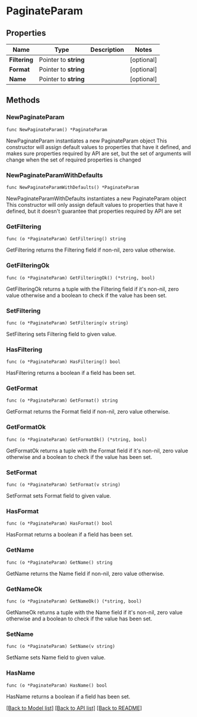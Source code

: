 # PaginateParam

## Properties

Name | Type | Description | Notes
------------ | ------------- | ------------- | -------------
**Filtering** | Pointer to **string** |  | [optional] 
**Format** | Pointer to **string** |  | [optional] 
**Name** | Pointer to **string** |  | [optional] 

## Methods

### NewPaginateParam

`func NewPaginateParam() *PaginateParam`

NewPaginateParam instantiates a new PaginateParam object
This constructor will assign default values to properties that have it defined,
and makes sure properties required by API are set, but the set of arguments
will change when the set of required properties is changed

### NewPaginateParamWithDefaults

`func NewPaginateParamWithDefaults() *PaginateParam`

NewPaginateParamWithDefaults instantiates a new PaginateParam object
This constructor will only assign default values to properties that have it defined,
but it doesn't guarantee that properties required by API are set

### GetFiltering

`func (o *PaginateParam) GetFiltering() string`

GetFiltering returns the Filtering field if non-nil, zero value otherwise.

### GetFilteringOk

`func (o *PaginateParam) GetFilteringOk() (*string, bool)`

GetFilteringOk returns a tuple with the Filtering field if it's non-nil, zero value otherwise
and a boolean to check if the value has been set.

### SetFiltering

`func (o *PaginateParam) SetFiltering(v string)`

SetFiltering sets Filtering field to given value.

### HasFiltering

`func (o *PaginateParam) HasFiltering() bool`

HasFiltering returns a boolean if a field has been set.

### GetFormat

`func (o *PaginateParam) GetFormat() string`

GetFormat returns the Format field if non-nil, zero value otherwise.

### GetFormatOk

`func (o *PaginateParam) GetFormatOk() (*string, bool)`

GetFormatOk returns a tuple with the Format field if it's non-nil, zero value otherwise
and a boolean to check if the value has been set.

### SetFormat

`func (o *PaginateParam) SetFormat(v string)`

SetFormat sets Format field to given value.

### HasFormat

`func (o *PaginateParam) HasFormat() bool`

HasFormat returns a boolean if a field has been set.

### GetName

`func (o *PaginateParam) GetName() string`

GetName returns the Name field if non-nil, zero value otherwise.

### GetNameOk

`func (o *PaginateParam) GetNameOk() (*string, bool)`

GetNameOk returns a tuple with the Name field if it's non-nil, zero value otherwise
and a boolean to check if the value has been set.

### SetName

`func (o *PaginateParam) SetName(v string)`

SetName sets Name field to given value.

### HasName

`func (o *PaginateParam) HasName() bool`

HasName returns a boolean if a field has been set.


[[Back to Model list]](../README.md#documentation-for-models) [[Back to API list]](../README.md#documentation-for-api-endpoints) [[Back to README]](../README.md)


